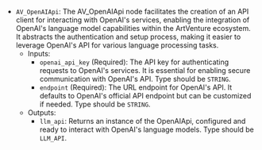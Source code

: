 - `AV_OpenAIApi`: The AV_OpenAIApi node facilitates the creation of an API client for interacting with OpenAI's services, enabling the integration of OpenAI's language model capabilities within the ArtVenture ecosystem. It abstracts the authentication and setup process, making it easier to leverage OpenAI's API for various language processing tasks.
    - Inputs:
        - `openai_api_key` (Required): The API key for authenticating requests to OpenAI's services. It is essential for enabling secure communication with OpenAI's API. Type should be `STRING`.
        - `endpoint` (Required): The URL endpoint for OpenAI's API. It defaults to OpenAI's official API endpoint but can be customized if needed. Type should be `STRING`.
    - Outputs:
        - `llm_api`: Returns an instance of the OpenAIApi, configured and ready to interact with OpenAI's language models. Type should be `LLM_API`.
